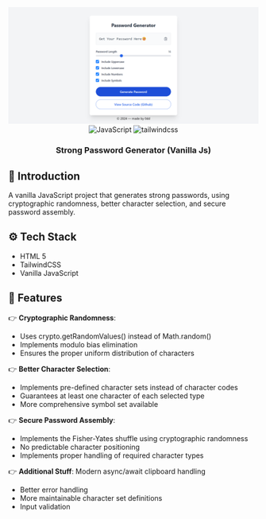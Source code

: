 <div align="center">
<br/>
<img src="./public/app.png" alt="Project banner" />
<br/>
 <div>
    <img src="https://img.shields.io/badge/-Javascript-grey?style=for-the-badge&logo=javascript" alt="JavaScript" />
    <img src="https://img.shields.io/badge/-Tailwind_CSS-black?style=for-the-badge&logoColor=white&logo=tailwindcss&color=06B6D4" alt="tailwindcss" />
  </div>

<h3 align="center">Strong Password Generator (Vanilla Js)</h3>
  
</div>

## <a name="introduction">🤖 Introduction</a>

A vanilla JavaScript project that generates strong passwords, using cryptographic randomness, better character selection, and secure password assembly.

## <a name="tech-stack">⚙️ Tech Stack</a>

- HTML 5
- TailwindCSS
- Vanilla JavaScript

## <a name="features">🔋 Features</a>

👉 **Cryptographic Randomness**:

- Uses crypto.getRandomValues() instead of Math.random()
- Implements modulo bias elimination
- Ensures the proper uniform distribution of characters

👉 **Better Character Selection**:

- Implements pre-defined character sets instead of character codes
- Guarantees at least one character of each selected type
- More comprehensive symbol set available

👉 **Secure Password Assembly**:

- Implements the Fisher-Yates shuffle using cryptographic randomness
- No predictable character positioning
- Implements proper handling of required character types

👉 **Additional Stuff**: Modern async/await clipboard handling

- Better error handling
- More maintainable character set definitions
- Input validation

